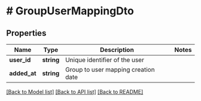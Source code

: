 # # GroupUserMappingDto

## Properties

Name | Type | Description | Notes
------------ | ------------- | ------------- | -------------
**user_id** | **string** | Unique identifier of the user |
**added_at** | **string** | Group to user mapping creation date |

[[Back to Model list]](../../README.md#models) [[Back to API list]](../../README.md#endpoints) [[Back to README]](../../README.md)
